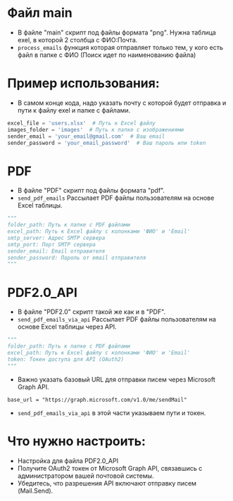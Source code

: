 # Файл main #

- В файле "main" скрипт под файлы формата "png". Нужна таблица exel, в которой 2 столбца с ФИО:Почта.
- `process_emails` функция которая отправляет только тем, у кого есть файл в папке с ФИО (Поиск идет по наименованию файла)

# Пример использования:
- В самом конце кода, надо указать почту с которой будет отправка и пути к файлу exel и папке с файлами.
```python
excel_file = 'users.xlsx'  # Путь к Excel файлу
images_folder = 'images'  # Путь к папке с изображениями
sender_email = 'your_email@gmail.com'  # Ваш email
sender_password = 'your_email_password'  # Ваш пароль или token
```

# PDF

- В файле "PDF" скрипт под файлы формата "pdf".
- `send_pdf_emails` Рассылает PDF файлы пользователям на основе Excel таблицы.
```python
"""
folder_path: Путь к папке с PDF файлами
excel_path: Путь к Excel файлу с колонками 'ФИО' и 'Email'
smtp_server: Адрес SMTP сервера
smtp_port: Порт SMTP сервера
sender_email: Email отправителя
sender_password: Пароль от email отправителя
"""
```

# PDF2.0_API

- В файле "PDF2.0" скрипт такой же как и в "PDF". 
- `send_pdf_emails_via_api` Рассылает PDF файлы пользователям на основе Excel таблицы через API.
```python
"""
folder_path: Путь к папке с PDF файлами
excel_path: Путь к Excel файлу с колонками 'ФИО' и 'Email'
token: Токен доступа для API (OAuth2)
"""
```
- Важно указать базовый URL для отправки писем через Microsoft Graph API.
```
base_url = "https://graph.microsoft.com/v1.0/me/sendMail"
```
- `send_pdf_emails_via_api` в этой части указываем пути и токен.
# Что нужно настроить:
- Настройка для файла PDF2.0_API
- Получите OAuth2 токен от Microsoft Graph API, связавшись с администратором вашей почтовой системы. 
- Убедитесь, что разрешения API включают отправку писем (Mail.Send).